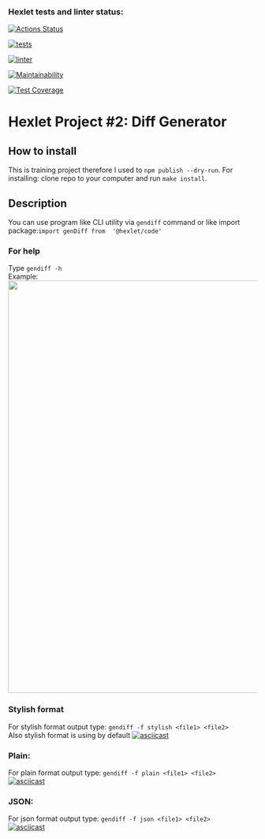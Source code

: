### Hexlet tests and linter status:
[![Actions Status](https://github.com/Zenjo93/frontend-project-lvl2/workflows/hexlet-check/badge.svg)](https://github.com/Zenjo93/frontend-project-lvl2/actions)

[![tests](https://github.com/Zenjo93/frontend-project-lvl2/actions/workflows/ci-tests.yml/badge.svg)](https://github.com/Zenjo93/frontend-project-lvl2/actions)

[![linter](https://github.com/Zenjo93/frontend-project-lvl2/actions/workflows/ci-linter.yml/badge.svg)](https://github.com/Zenjo93/frontend-project-lvl2/actions)

[![Maintainability](https://api.codeclimate.com/v1/badges/0eaaa3bc1e140e8e9490/maintainability)](https://codeclimate.com/github/Zenjo93/frontend-project-lvl2/maintainability)

[![Test Coverage](https://api.codeclimate.com/v1/badges/0eaaa3bc1e140e8e9490/test_coverage)](https://codeclimate.com/github/Zenjo93/frontend-project-lvl2/test_coverage)

# Hexlet Project #2: Diff Generator

## How to install
This is training project therefore I used to ```npm publish --dry-run```.
For installing: clone repo to your computer and run ```make install```.

## Description
You can use program like CLI utility via ```gendiff``` command or like import package:```import genDiff from 
'@hexlet/code' ```

### For help<br>
Type `gendiff -h`<br>
Example:
<a href="https://asciinema.org/a/Oj2mbTeoGZBUyd1BvHh1NHcdZ"><img src="https://asciinema.org/a/Oj2mbTeoGZBUyd1BvHh1NHcdZ.png" width="836"/></a>

### Stylish format
For stylish format output type: ```gendiff -f stylish <file1> <file2>``` <br>
Also stylish format is  using by default 
[![asciicast](https://asciinema.org/a/eK8MRkKP5WCLwcArhKD4UrApl.png)](https://asciinema.org/a/eK8MRkKP5WCLwcArhKD4UrApl)


### Plain:
For plain format output type: ```gendiff -f plain <file1> <file2>``` <br>
[![asciicast](https://asciinema.org/a/JZ7Xj7Y5yuR0w7NunX2FbhvXj.png)](https://asciinema.org/a/JZ7Xj7Y5yuR0w7NunX2FbhvXj)


### JSON:
For json format output type: ```gendiff -f json <file1> <file2>``` <br>
[![asciicast](https://asciinema.org/a/9r1aJFiQC7sYMXuwHZM3tQacQ.png)](https://asciinema.org/a/9r1aJFiQC7sYMXuwHZM3tQacQ)

